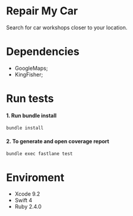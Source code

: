 # Repair My Car

Search for car workshops closer to your location.

# Dependencies

- GoogleMaps;
- KingFisher;
 

# Run tests
#### 1. Run bundle install
`bundle install`
#### 2. To generate and open coverage report
`bundle exec fastlane test`

# Enviroment
- Xcode 9.2
- Swift 4
- Ruby 2.4.0
